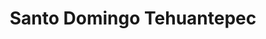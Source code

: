 ---
title: Santo Domingo Tehuantepec
url: /santo-domingo-tehuantepec/
latitude: 16.328
longitude: -95.236
---